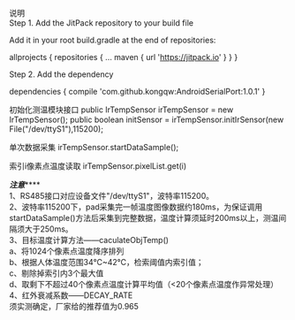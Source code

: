 说明  
Step 1. Add the JitPack repository to your build file

Add it in your root build.gradle at the end of repositories:

allprojects {
    repositories {
        ...
        maven { url 'https://jitpack.io' }
    }
}
  
Step 2. Add the dependency

dependencies {
        compile 'com.github.kongqw:AndroidSerialPort:1.0.1'
}
  
初始化测温模块接口
public IrTempSensor irTempSensor = new IrTempSensor();
public boolean initSensor = irTempSensor.initIrSensor(new File("/dev/ttyS1"),115200);
  
单次数据采集
irTempSensor.startDataSample();
  
索引i像素点温度读取
irTempSensor.pixelList.get(i)

  
***************注意*******************  
1、RS485接口对应设备文件"/dev/ttyS1"，波特率115200。  
2、波特率115200下，pad采集完一帧温度图像数据约180ms，为保证调用startDataSample()方法后采集到完整数据，温度计算须延时200ms以上，测温间隔须大于250ms。  
3、目标温度计算方法——caculateObjTemp()    
        a、将1024个像素点温度降序排列  
	b、根据人体温度范围34℃~42℃，检索阈值内索引值；  
	c、剔除掉索引内3个最大值  
	d、取剩下不超过40个像素点温度计算平均值（<20个像素点温度作异常处理）  
4、红外衰减系数——DECAY_RATE  
	须实测确定，厂家给的推荐值为0.965  
